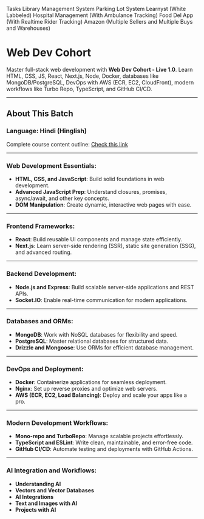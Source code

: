 Tasks
Library Management System
Parking Lot System
Learnyst (White Labbeled)
Hospital Management (With Ambulance Tracking)
Food Del App (With Realtime Rider Tracking)
Amazon (Multiple Sellers and Multiple Buys and Warehouses)

# Web Dev Cohort

Master full-stack web development with **Web Dev Cohort - Live 1.0**. Learn HTML, CSS, JS, React, Next.js, Node, Docker, databases like MongoDB/PostgreSQL, DevOps with AWS (ECR, EC2, CloudFront), modern workflows like Turbo Repo, TypeScript, and GitHub CI/CD.

---

## About This Batch

### Language: Hindi (Hinglish)

Complete course content outline: [Check this link](https://piyushgargdev.notion.site/Web-Dev-Cohort-1-0-15c45a61dc0380588622c95aea90e7c8?pvs=4)

---

### **Web Development Essentials:**

- **HTML, CSS, and JavaScript**: Build solid foundations in web development.
- **Advanced JavaScript Prep**: Understand closures, promises, async/await, and other key concepts.
- **DOM Manipulation**: Create dynamic, interactive web pages with ease.

---

### **Frontend Frameworks:**

- **React**: Build reusable UI components and manage state efficiently.
- **Next.js**: Learn server-side rendering (SSR), static site generation (SSG), and advanced routing.

---

### **Backend Development:**

- **Node.js and Express**: Build scalable server-side applications and REST APIs.
- **Socket.IO**: Enable real-time communication for modern applications.

---

### **Databases and ORMs:**

- **MongoDB**: Work with NoSQL databases for flexibility and speed.
- **PostgreSQL**: Master relational databases for structured data.
- **Drizzle and Mongoose**: Use ORMs for efficient database management.

---

### **DevOps and Deployment:**

- **Docker**: Containerize applications for seamless deployment.
- **Nginx**: Set up reverse proxies and optimize web servers.
- **AWS (ECR, EC2, Load Balancing)**: Deploy and scale your apps like a pro.

---

### **Modern Development Workflows:**

- **Mono-repo and TurboRepo**: Manage scalable projects effortlessly.
- **TypeScript and ESLint**: Write clean, maintainable, and error-free code.
- **GitHub CI/CD**: Automate testing and deployments with GitHub Actions.

---

### **AI Integration and Workflows:**

- **Understanding AI**
- **Vectors and Vector Databases**
- **AI Integrations**
- **Text and Images with AI**
- **Projects with AI**
